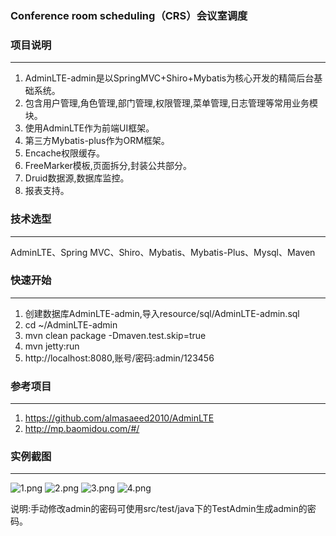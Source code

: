 
### Conference room scheduling（CRS）会议室调度

### 项目说明
-------------
1. AdminLTE-admin是以SpringMVC+Shiro+Mybatis为核心开发的精简后台基础系统。
2. 包含用户管理,角色管理,部门管理,权限管理,菜单管理,日志管理等常用业务模块。
3. 使用AdminLTE作为前端UI框架。
4. 第三方Mybatis-plus作为ORM框架。
5. Encache权限缓存。
6. FreeMarker模板,页面拆分,封装公共部分。
7. Druid数据源,数据库监控。
8. 报表支持。

### 技术选型
-------------
AdminLTE、Spring MVC、Shiro、Mybatis、Mybatis-Plus、Mysql、Maven

### 快速开始
-------------
1. 创建数据库AdminLTE-admin,导入resource/sql/AdminLTE-admin.sql
2. cd ~/AdminLTE-admin
3. mvn clean package -Dmaven.test.skip=true
4. mvn jetty:run
5. http://localhost:8080,账号/密码:admin/123456

### 参考项目
-------------
1. https://github.com/almasaeed2010/AdminLTE
2. http://mp.baomidou.com/#/

### 实例截图
-------------
![](https://git.oschina.net/uploads/images/2019/0914/161552_cb781545_89451.png "1.png")
![](https://git.oschina.net/uploads/images/2019/0914/161612_2616eeed_89451.png "2.png")
![](https://git.oschina.net/uploads/images/2019/0914/161619_db1dd09f_89451.png "3.png")
![](https://git.oschina.net/uploads/images/2019/0914/161627_7e08a1ea_89451.png "4.png")

说明:手动修改admin的密码可使用src/test/java下的TestAdmin生成admin的密码。
